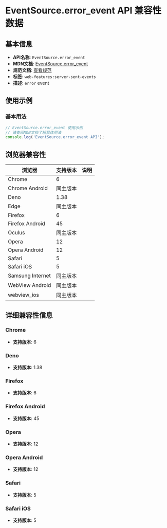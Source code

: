 # EventSource.error_event API 兼容性数据

## 基本信息

- **API名称**: `EventSource.error_event`
- **MDN文档**: [EventSource.error_event](https://developer.mozilla.org/docs/Web/API/EventSource/error_event)
- **规范文档**: [查看规范](https://html.spec.whatwg.org/multipage/indices.html#event-error,https://html.spec.whatwg.org/multipage/server-sent-events.html#handler-eventsource-onerror)
- **标签**: `web-features:server-sent-events`
- **描述**: `error` event

## 使用示例

### 基本用法

```javascript
// EventSource.error_event 使用示例
// 请查阅MDN文档了解具体用法
console.log('EventSource.error_event API');
```

## 浏览器兼容性

| 浏览器 | 支持版本 | 说明 |
|--------|----------|------|
| Chrome | 6 |  |
| Chrome Android | 同主版本 |  |
| Deno | 1.38 |  |
| Edge | 同主版本 |  |
| Firefox | 6 |  |
| Firefox Android | 45 |  |
| Oculus | 同主版本 |  |
| Opera | 12 |  |
| Opera Android | 12 |  |
| Safari | 5 |  |
| Safari iOS | 5 |  |
| Samsung Internet | 同主版本 |  |
| WebView Android | 同主版本 |  |
| webview_ios | 同主版本 |  |

## 详细兼容性信息

### Chrome

- **支持版本**: 6

### Deno

- **支持版本**: 1.38

### Firefox

- **支持版本**: 6

### Firefox Android

- **支持版本**: 45

### Opera

- **支持版本**: 12

### Opera Android

- **支持版本**: 12

### Safari

- **支持版本**: 5

### Safari iOS

- **支持版本**: 5


